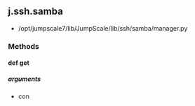 <!-- toc -->
## j.ssh.samba

- /opt/jumpscale7/lib/JumpScale/lib/ssh/samba/manager.py

### Methods

#### def get 

##### arguments

- con

